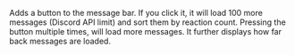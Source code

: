 Adds a button to the message bar. If you click it, it will load 100 more messages (Discord API limit) and sort them by reaction count. Pressing the button multiple times, will load more messages. It further displays how far back messages are loaded.
